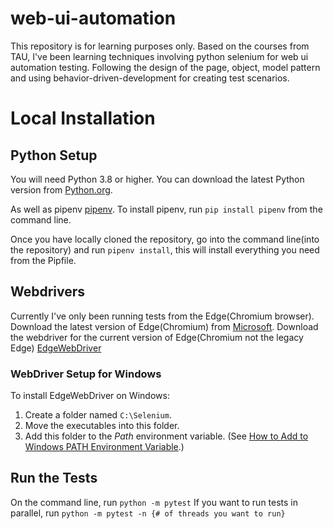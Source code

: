 # web-ui-automation
This repository is for learning purposes only. Based on the courses from TAU, I've been learning techniques involving python selenium for web ui automation testing. Following the design of the page, object, model pattern and using behavior-driven-development for creating test scenarios. 

# Local Installation

## Python Setup
You will need Python 3.8 or higher.
You can download the latest Python version from [Python.org](https://www.python.org/downloads/).

As well as pipenv [pipenv](https://docs.pipenv.org/).
To install pipenv, run `pip install pipenv` from the command line.

Once you have locally cloned the repository, go into the command line(into the repository) and run `pipenv install`, this will install everything you need from the Pipfile.

## Webdrivers
Currently I've only been running tests from the Edge(Chromium browser). 
Download the latest version of Edge(Chromium) from [Microsoft](https://www.microsoft.com/en-us/edge).
Download the webdriver for the current version of Edge(Chromium not the legacy Edge)
[EdgeWebDriver](https://developer.microsoft.com/en-us/microsoft-edge/tools/webdriver/)

### WebDriver Setup for Windows

To install EdgeWebDriver on Windows:

1. Create a folder named `C:\Selenium`.
2. Move the executables into this folder.
3. Add this folder to the *Path* environment variable. (See [How to Add to Windows PATH Environment Variable](https://helpdeskgeek.com/windows-10/add-windows-path-environment-variable/).)

## Run the Tests
On the command line, run `python -m pytest`
If you want to run tests in parallel, run `python -m pytest -n {# of threads you want to run}`
